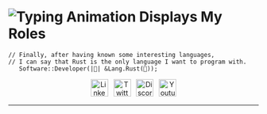 # ![Typing Animation Displays My Roles](https://readme-typing-svg.herokuapp.com?color=%503385ff&lines=Hey+I'm+Felix+Figueroa;Welcome+to+my+Github+profile.!;)
      
    // Finally, after having known some interesting languages,
    // I can say that Rust is the only language I want to program with.
       Software::Developer(|🦀| &Lang.Rust(🦀));
    
<p align="center">
<a href="https://www.linkedin.com/in/felix-manuel-figueroa/"><img alt="Linkedin" width="35px" src="https://img.icons8.com/external-justicon-lineal-color-justicon/64/external-linkedin-social-media-justicon-lineal-color-justicon.png"/></a>&ensp;      
<a href="https://twitter.com/FelixM_Figueroa"><img alt="Twitter" width="35px" src="https://img.icons8.com/external-justicon-lineal-color-justicon/64/external-twitter-social-media-justicon-lineal-color-justicon.png"/></a>&ensp;
<img alt="Discord" width="35px" src="https://img.icons8.com/external-justicon-lineal-color-justicon/64/external-discord-social-media-justicon-lineal-color-justicon.png"/>&ensp;
<a href="https://www.youtube.com/@FelixFigueroa/featured"><img alt="Youtube" width="35px" src="https://img.icons8.com/external-justicon-lineal-color-justicon/64/external-youtube-social-media-justicon-lineal-color-justicon.png"/></a>
</p>
<hr/> 
